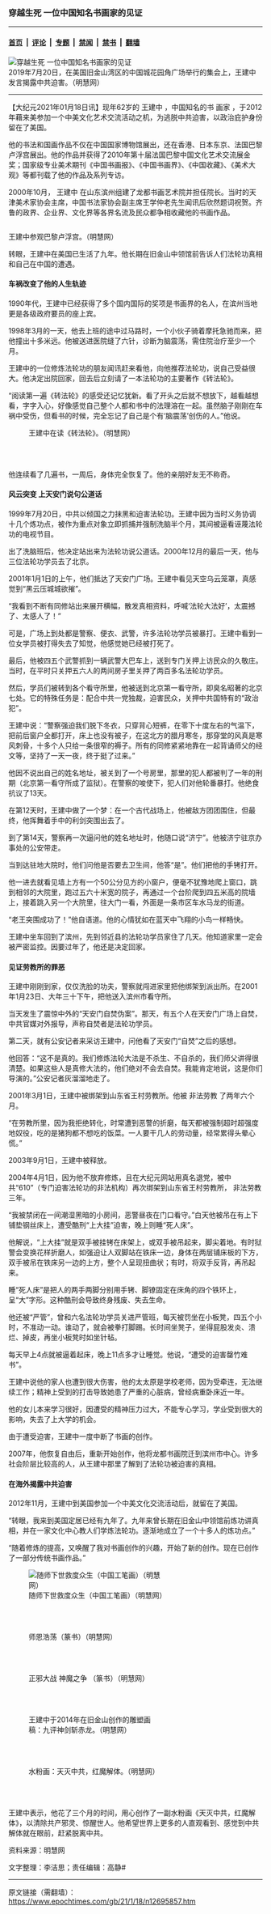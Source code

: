 ### 穿越生死 一位中国知名书画家的见证

---

#### [首页](../../../..?n12695857) &nbsp;|&nbsp; [评论](../../../../../epoch-comment?n12695857) &nbsp;|&nbsp; [专题](../../../../../epoch-special?n12695857) &nbsp;|&nbsp; [禁闻](../../../../../epoch-news?n12695857) &nbsp;|&nbsp; [禁书](../../../../../books?n12695857) &nbsp;|&nbsp; [翻墙](https://github.com/gfw-breaker/nogfw/blob/master/README.md?n12695857)


<div><img alt="穿越生死 一位中国知名书画家的见证" class="attachment-djy_600_400 size-djy_600_400 wp-post-image" src="https://i.epochtimes.com/assets/uploads/2021/01/2019-7-21-san-francisco-720-rally_09-600x400.jpg"/>
<div class="caption">
 2019年7月20日，在美国旧金山湾区的中国城花园角广场举行的集会上，王建中发言揭露中共迫害。（明慧网）
</div></div><hr/><div class="post_content" id="artbody" itemprop="articleBody">
 <!-- article content begin -->
 <p>
  【大纪元2021年01月18日讯】现年62岁的
  <ok href="https://www.epochtimes.com/gb/tag/%E7%8E%8B%E5%BB%BA%E4%B8%AD.html">
   王建中
  </ok>
  ，中国知名的书
  <ok href="https://www.epochtimes.com/gb/tag/%E7%94%BB%E5%AE%B6.html">
   画家
  </ok>
  ，于2012年藉来美参加一个中美文化艺术交流活动之机，为逃脱中共迫害，以政治庇护身份留在了美国。
 </p>
 <p>
  他的书法和国画作品不仅在中国国家博物馆展出，还在香港、日本东京、法国巴黎卢浮宫展出。他的作品并获得了2010年第十届法国巴黎中国文化艺术交流展金奖；国家级专业美术期刊《中国书画报》、《中国书画界》、《中国收藏》、《美术大观》等都刊载了他的作品及系列专访。
 </p>
 <p>
  2000年10月，
  <ok href="https://www.epochtimes.com/gb/tag/%E7%8E%8B%E5%BB%BA%E4%B8%AD.html">
   王建中
  </ok>
  在山东滨州组建了龙都书画艺术院并担任院长。当时的天津美术家协会主席，中国书法家协会副主席王学仲老先生闻讯后欣然题词祝贺。齐鲁的政界、企业界、文化界等各界名流及民众都争相收藏他的书画作品。
 </p>
 <p>
  <ok href="https://i.epochtimes.com/assets/uploads/2021/01/2021-1-13-wang-jianzhong_01-1.jpg">
   <img alt="" class="size-large wp-image-12696110 aligncenter" src="https://i.epochtimes.com/assets/uploads/2021/01/2021-1-13-wang-jianzhong_01-1-600x424.jpg"/>
  </ok>
 </p>
 <p>
  王建中参观巴黎卢浮宫。（明慧网）
 </p>
 <p>
  转眼，王建中在美国已生活了九年。他长期在旧金山中领馆前告诉人们法轮功真相和自己在中国的遭遇。
 </p>
 <h4>
  车祸改变了他的人生轨迹
 </h4>
 <p>
  <span lang="EN-US">
   1990年代，王建中已经获得了多个国内国际的奖项是书画界的名人，在滨州当地更是各级政府要员的座上宾。
  </span>
 </p>
 <p>
  1998年3月的一天，他去上班的途中过马路时，一个小伙子骑着摩托急驰而来，把他撞出十多米远。他被送进医院缝了六针，诊断为脑震荡，需住院治疗至少一个月。
 </p>
 <p>
  王建中的一位修炼法轮功的朋友闻讯赶来看他，向他推荐法轮功，说自己受益很大。他决定出院回家，回去后立刻请了一本法轮功的主要著作《转法轮》。
 </p>
 <p>
  “阅读第一遍《转法轮》的感受还记忆犹新。看了开头之后就不想放下，越看越想看，字字入心，好像感觉自己整个人都和书中的法理溶在一起。虽然脑子刚刚在车祸中受伤，但看书的时候，完全忘记了自己是个有‘脑震荡’创伤的人。”他说。
 </p>
 <figure aria-describedby="caption-attachment-12696107" class="wp-caption aligncenter" id="attachment_12696107" style="width: 371px">
  <ok href="https://i.epochtimes.com/assets/uploads/2021/01/2021-1-13-wang-jianzhong_02.jpg" target="_blank">
   <img alt="" class="wp-image-12696107" src="https://i.epochtimes.com/assets/uploads/2021/01/2021-1-13-wang-jianzhong_02-600x871.jpg"/>
  </ok>
  <br/><figcaption class="wp-caption-text" id="caption-attachment-12696107">
   王建中在读《转法轮》。（明慧网）
  </figcaption><br/>
 </figure><br/>
 <p>
  他连续看了几遍书，一周后，身体完全恢复了。他的亲朋好友无不称奇。
 </p>
 <h4>
  风云突变 上天安门说句公道话
 </h4>
 <p>
  1999年7月20日，中共以倾国之力抹黑和迫害法轮功。王建中因为当时义务协调十几个炼功点，被作为重点对象立即抓捕并强制洗脑半个月，其间被逼看诬蔑法轮功的电视节目。
 </p>
 <p>
  出了洗脑班后，他决定站出来为法轮功说公道话。2000年12月的最后一天，他与三位法轮功学员去了北京。
 </p>
 <p>
  2001年1月1日的上午，他们抵达了天安门广场。王建中看见天空乌云笼罩，真感觉到“黑云压城城欲摧”。
 </p>
 <p>
  “我看到不断有同修站出来展开横幅，散发真相资料，呼喊‘法轮大法好’，太震撼了、太感人了！”
 </p>
 <p>
  可是，广场上到处都是警察、便衣、武警，许多法轮功学员被暴打。王建中看到一位女学员被打得失去了知觉，他感觉她已经被打死了。
 </p>
 <p>
  最后，他被四五个武警抓到一辆武警大巴车上，送到专门关押上访民众的久敬庄。当时，在平时只关押五六人的两间房子里关押了两百多名法轮功学员。
 </p>
 <p>
  然后，学员们被转到各个看守所里，他被送到北京第一看守所，即臭名昭著的北京七处。它的特殊任务是：配合中共一党独裁，迫害民众，关押中共国特有的“政治犯”。
 </p>
 <p>
  王建中说：“警察强迫我们脱下冬衣，只穿背心短裤，在零下十度左右的气温下，把前后窗户全都打开，床上也没有被子，在这北方的腊月寒冬，那穿堂的风真是寒风刺骨，十多个人只给一条很窄的褥子。所有的同修紧紧地靠在一起背诵师父的经文等，坚持了一天一夜，终于挺了过来。”
 </p>
 <p>
  他因不说出自己的姓名地址，被关到了一个号房里，那里的犯人都被判了一年的刑期（北京第一看守所成了监狱）。在警察的唆使下，犯人们对他轮番暴打。他绝食抗议了13天。
 </p>
 <p>
  在第12天时，王建中做了一个梦：在一个古代战场上，他被敌方团团围住，但最终，他挥舞着手中的利剑突围出去了。
 </p>
 <p>
  到了第14天，警察再一次逼问他的姓名地址时，他随口说“济宁”。他被济宁驻京办事处的公安带走。
 </p>
 <p>
  当到达驻地大院时，他们问他是否要去卫生间，他答“是”。他们把他的手铐打开。
 </p>
 <p>
  他一进去就看见墙上方有一个50公分见方的小窗户，便毫不犹豫地爬上窗口，跳到相邻的大院里，跑过五六十米宽的院子，再通过一个台阶爬到四五米高的院墙上，接着跳入另一个大院里，往大门一看，外面是一条市区车水马龙的街道。
 </p>
 <p>
  “老王突围成功了！”他自语道。他的心情犹如在蓝天中飞翔的小鸟一样畅快。
 </p>
 <p>
  王建中坐车回到了滨州，先到邻近县的法轮功学员家住了几天。他知道家里一定会被严密监控。因要过年了，他还是决定回家。
 </p>
 <h4>
  见证劳教所的罪恶
 </h4>
 <p>
  王建中刚刚到家，仅仅洗脸的功夫，警察就闯进家里把他绑架到派出所。在2001年1月23日、大年三十下午，把他送入滨州市看守所。
 </p>
 <p>
  当天发生了震惊中外的“天安门自焚伪案”。那天，有五个人在天安门广场上自焚，中共官媒对外报导，声称自焚者是法轮功学员。
 </p>
 <p>
  第二天，就有公安记者来采访王建中，问他看了天安门“自焚”之后的感想。
 </p>
 <p>
  他回答：“这不是真的。我们修炼法轮大法是不杀生、不自杀的，我们师父讲得很清楚。如果这些人是真修大法的，他们绝对不会去自焚。我能肯定地说，这是你们导演的。”公安记者灰溜溜地走了。
 </p>
 <p>
  2001年3月1日，王建中被绑架到山东省王村劳教所。他被
  <ok href="https://www.epochtimes.com/gb/tag/%E9%9D%9E%E6%B3%95%E5%8A%B3%E6%95%99.html">
   非法劳教
  </ok>
  了两年六个月。
 </p>
 <p>
  “在劳教所里，因为我拒绝转化，时常遭到恶警的折磨，每天都被强制超时超强度地奴役，吃的是猪狗都不想吃的饭菜。一人要干几人的劳动量，经常累得头晕心慌。”
 </p>
 <p>
  2003年9月1日，王建中被释放。
 </p>
 <p>
  2004年4月1日，因为他不放弃修炼，且在大纪元网站用真名退党，被中共“610”（专门迫害法轮功的非法机构）再次绑架到山东省王村劳教所，
  <ok href="https://www.epochtimes.com/gb/tag/%E9%9D%9E%E6%B3%95%E5%8A%B3%E6%95%99.html">
   非法劳教
  </ok>
  三年。
 </p>
 <p>
  “我被禁闭在一间潮湿黑暗的小房间，恶警昼夜在门口看守。”白天他被吊在有上下铺垫钢丝床上，遭受酷刑“上大挂”迫害，晚上则睡“死人床”。
 </p>
 <p>
  他解说，“上大挂”就是双手被挂铐在床架上，或双手被吊起来，脚尖着地。有时狱警会变换花样折磨人，如强迫让人双脚站在铁床一边，身体在两层铺床板的下方，双手被吊在铁床另一边的上方，整个人呈现扭曲状；有时，将双手反背，再吊起来。
 </p>
 <p>
  睡“死人床”是把人的两手两脚分别用手铐、脚镣固定在床角的四个铁环上，呈“大”字形。这种酷刑会导致终身残废、失去生命。
 </p>
 <p>
  他还被“严管”，曾和六名法轮功学员关进严管班，每天被罚坐在小板凳，四五个小时，不准动一动。谁动了，就会被拳打脚踢。长时间坐凳子，坐得屁股发炎、溃烂、掉皮，再坐小板凳时如坐针毡。
 </p>
 <p>
  每天早上4点就被逼着起床，晚上11点多才让睡觉。他说，“遭受的迫害罄竹难书”。
 </p>
 <p>
  王建中说他的家人也遭到很大伤害，他的太太原是学校老师，因为受牵连，无法继续工作；精神上受到的打击导致她患了严重的心脏病，曾经病重卧床近一年。
 </p>
 <p>
  他的女儿本来学习很好，因遭受的精神压力过大，不能专心学习，学业受到很大的影响，失去了上大学的机会。
 </p>
 <p>
  由于遭受迫害，王建中一度中断了书画的创作。
 </p>
 <p>
  2007年，他恢复自由后，重新开始创作，他将龙都书画院迁到滨州市中心。许多社会阶层比较高的人，从王建中那里了解到了法轮功被迫害的真相。
 </p>
 <h4>
  在海外揭露中共迫害
 </h4>
 <p>
  2012年11月，王建中到美国参加一个中美文化交流活动后，就留在了美国。
 </p>
 <p>
  “转眼，我来到美国定居已经有九年了。九年来曾长期在旧金山中领馆前炼功讲真相，并在一家文化中心教人们学炼法轮功。逐渐地成立了一个十多人的炼功点。”
 </p>
 <p>
  “随着修炼的提高，又唤醒了我对书画创作的兴趣，开始了新的创作。现在已创作了一部分传统书画作品。”
 </p>
 <figure aria-describedby="caption-attachment-12696091" class="wp-caption aligncenter" id="attachment_12696091" style="width: 279px">
  <ok href="https://i.epochtimes.com/assets/uploads/2021/01/2021-1-14-wang-jianzhong-zuopin_01.jpg" target="_blank">
   <img alt="随师下世救度众生（中国工笔画）（明慧网）" class="wp-image-12696091" src="https://i.epochtimes.com/assets/uploads/2021/01/2021-1-14-wang-jianzhong-zuopin_01.jpg"/>
  </ok>
  <br/><figcaption class="wp-caption-text" id="caption-attachment-12696091">
   随师下世救度众生（中国工笔画）（明慧网）
  </figcaption><br/>
 </figure><br/>
 <figure aria-describedby="caption-attachment-12696095" class="wp-caption aligncenter" id="attachment_12696095" style="width: 423px">
  <ok href="https://i.epochtimes.com/assets/uploads/2021/01/2021-1-14-wang-jianzhong-zuopin_02.jpg" target="_blank">
   <img alt="" class="wp-image-12696095" src="https://i.epochtimes.com/assets/uploads/2021/01/2021-1-14-wang-jianzhong-zuopin_02-600x475.jpg"/>
  </ok>
  <br/><figcaption class="wp-caption-text" id="caption-attachment-12696095">
   师恩浩荡（篆书）（明慧网）
  </figcaption><br/>
 </figure><br/>
 <figure aria-describedby="caption-attachment-12696113" class="wp-caption aligncenter" id="attachment_12696113" style="width: 417px">
  <ok href="https://i.epochtimes.com/assets/uploads/2021/01/2021-1-14-wang-jianzhong-zuopin_04.jpg" target="_blank">
   <img alt="" class="wp-image-12696113" src="https://i.epochtimes.com/assets/uploads/2021/01/2021-1-14-wang-jianzhong-zuopin_04-600x316.jpg"/>
  </ok>
  <br/><figcaption class="wp-caption-text" id="caption-attachment-12696113">
   正邪大战 神魔之争 （篆书）（明慧网）
  </figcaption><br/>
 </figure><br/>
 <figure aria-describedby="caption-attachment-12696097" class="wp-caption aligncenter" id="attachment_12696097" style="width: 267px">
  <ok href="https://i.epochtimes.com/assets/uploads/2021/01/2021-1-14-wang-jianzhong-zuopin_06.jpg" target="_blank">
   <img alt="" class="wp-image-12696097" src="https://i.epochtimes.com/assets/uploads/2021/01/2021-1-14-wang-jianzhong-zuopin_06-600x938.jpg"/>
  </ok>
  <br/><figcaption class="wp-caption-text" id="caption-attachment-12696097">
   王建中于2014年在旧金山创作的雕塑画稿：九评神剑斩赤龙。（明慧网）
  </figcaption><br/>
 </figure><br/>
 <figure aria-describedby="caption-attachment-12696099" class="wp-caption aligncenter" id="attachment_12696099" style="width: 280px">
  <ok href="https://i.epochtimes.com/assets/uploads/2021/01/2021-1-14-wang-jianzhong-zuopin_07.jpg" target="_blank">
   <img alt="" class="wp-image-12696099" src="https://i.epochtimes.com/assets/uploads/2021/01/2021-1-14-wang-jianzhong-zuopin_07-600x918.jpg"/>
  </ok>
  <br/><figcaption class="wp-caption-text" id="caption-attachment-12696099">
   水粉画：天灭中共，红魔解体。（明慧网）
  </figcaption><br/>
 </figure><br/>
 <p>
  王建中表示，他花了三个月的时间，用心创作了一副水粉画《天灭中共，红魔解体》，以清除共产邪灵、惊醒世人。他希望世界上更多的人直观看到、感觉到中共解体就在眼前，赶紧脱离中共。
 </p>
 <p>
  资料来源：明慧网
 </p>
 <p>
  文字整理：李洁思；责任编辑：高静#
 </p>
 <p>
 </p>
 <!-- article content end -->
 <div id="below_article_ad">
 </div>
</div>


---

原文链接（需翻墙）：https://www.epochtimes.com/gb/21/1/18/n12695857.htm